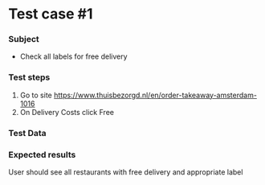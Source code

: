 # Test case #1

### Subject
* Check all labels for free delivery

### Test steps
1. Go to site https://www.thuisbezorgd.nl/en/order-takeaway-amsterdam-1016
2. On Delivery Costs click Free

### Test Data

### Expected results
User should see all restaurants with free delivery and appropriate label

